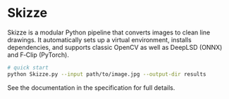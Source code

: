 # Skizze

Skizze is a modular Python pipeline that converts images to clean line drawings.
It automatically sets up a virtual environment, installs dependencies, and
supports classic OpenCV as well as DeepLSD (ONNX) and F‑Clip (PyTorch).

```bash
# quick start
python Skizze.py --input path/to/image.jpg --output-dir results
```

See the documentation in the specification for full details.
